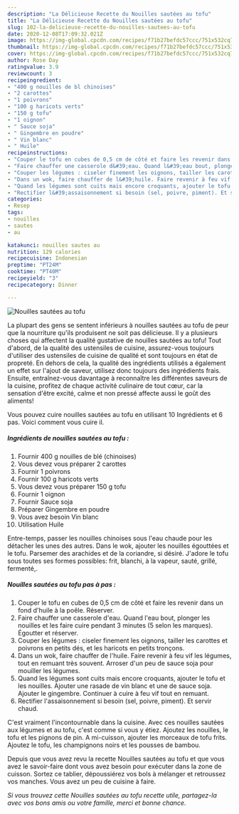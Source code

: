 ```yaml
---
description: "La Délicieuse Recette du Nouilles sautées au tofu"
title: "La Délicieuse Recette du Nouilles sautées au tofu"
slug: 102-la-delicieuse-recette-du-nouilles-sautees-au-tofu
date: 2020-12-08T17:09:32.021Z
image: https://img-global.cpcdn.com/recipes/f71b27befdc57ccc/751x532cq70/nouilles-sautees-au-tofu-photo-principale-de-la-recette.jpg
thumbnail: https://img-global.cpcdn.com/recipes/f71b27befdc57ccc/751x532cq70/nouilles-sautees-au-tofu-photo-principale-de-la-recette.jpg
cover: https://img-global.cpcdn.com/recipes/f71b27befdc57ccc/751x532cq70/nouilles-sautees-au-tofu-photo-principale-de-la-recette.jpg
author: Rose Day
ratingvalue: 3.9
reviewcount: 3
recipeingredient:
- "400 g nouilles de bl chinoises"
- "2 carottes"
- "1 poivrons"
- "100 g haricots verts"
- "150 g tofu"
- "1 oignon"
- " Sauce soja"
- " Gingembre en poudre"
- " Vin blanc"
- " Huile"
recipeinstructions:
- "Couper le tofu en cubes de 0,5 cm de côté et faire les revenir dans un fond d&#39;huile à la poêle. Réserver."
- "Faire chauffer une casserole d&#39;eau. Quand l&#39;eau bout, plonger les nouilles et les faire cuire pendant 3 minutes (5 selon les marques). Égoutter et réserver."
- "Couper les légumes : ciseler finement les oignons, tailler les carottes et poivrons en petits dés, et les haricots en petits tronçons."
- "Dans un wok, faire chauffer de l&#39;huile. Faire revenir à feu vif les légumes, tout en remuant très souvent. Arroser d&#39;un peu de sauce soja pour mouiller les légumes."
- "Quand les légumes sont cuits mais encore croquants, ajouter le tofu et les nouilles. Ajouter une rasade de vin blanc et une de sauce soja. Ajouter le gingembre. Continuer à cuire à feu vif tout en remuant."
- "Rectifier l&#39;assaisonnement si besoin (sel, poivre, piment). Et servir chaud."
categories:
- Resep
tags:
- nouilles
- sautes
- au

katakunci: nouilles sautes au 
nutrition: 129 calories
recipecuisine: Indonesian
preptime: "PT24M"
cooktime: "PT40M"
recipeyield: "3"
recipecategory: Dinner

---
```



![Nouilles sautées au tofu](https://img-global.cpcdn.com/recipes/f71b27befdc57ccc/751x532cq70/nouilles-sautees-au-tofu-photo-principale-de-la-recette.jpg)

La plupart des gens se sentent inférieurs à nouilles sautées au tofu de peur que la nourriture qu'ils produisent ne soit pas délicieuse. Il y a plusieurs choses qui affectent la qualité gustative de nouilles sautées au tofu! Tout d'abord, de la qualité des ustensiles de cuisine, assurez-vous toujours d'utiliser des ustensiles de cuisine de qualité et sont toujours en état de propreté. En dehors de cela, la qualité des ingrédients utilisés a également un effet sur l'ajout de saveur, utilisez donc toujours des ingrédients frais. Ensuite, entraînez-vous davantage à reconnaître les différentes saveurs de la cuisine, profitez de chaque activité culinaire de tout cœur, car la sensation d'être excité, calme et non pressé affecte aussi le goût des aliments!

<!--inarticleads1-->

Vous pouvez cuire nouilles sautées au tofu en utilisant 10 Ingrédients et 6 pas. Voici comment vous cuire il.

##### Ingrédients de nouilles sautées au tofu :

1. Fournir 400 g nouilles de blé (chinoises)
1. Vous devez vous préparer 2 carottes
1. Fournir 1 poivrons
1. Fournir 100 g haricots verts
1. Vous devez vous préparer 150 g tofu
1. Fournir 1 oignon
1. Fournir  Sauce soja
1. Préparer  Gingembre en poudre
1. Vous avez besoin  Vin blanc
1. Utilisation  Huile


Entre-temps, passer les nouilles chinoises sous l&#39;eau chaude pour les détacher les unes des autres. Dans le wok, ajouter les nouilles égouttées et le tofu. Parsemer des arachides et de la coriandre, si désiré. J&#39;adore le tofu sous toutes ses formes possibles: frit, blanchi, à la vapeur, sauté, grillé, fermenté,. 

<!--inarticleads2-->

##### Nouilles sautées au tofu pas à pas :

1. Couper le tofu en cubes de 0,5 cm de côté et faire les revenir dans un fond d&#39;huile à la poêle. Réserver.
1. Faire chauffer une casserole d&#39;eau. Quand l&#39;eau bout, plonger les nouilles et les faire cuire pendant 3 minutes (5 selon les marques). Égoutter et réserver.
1. Couper les légumes : ciseler finement les oignons, tailler les carottes et poivrons en petits dés, et les haricots en petits tronçons.
1. Dans un wok, faire chauffer de l&#39;huile. Faire revenir à feu vif les légumes, tout en remuant très souvent. Arroser d&#39;un peu de sauce soja pour mouiller les légumes.
1. Quand les légumes sont cuits mais encore croquants, ajouter le tofu et les nouilles. Ajouter une rasade de vin blanc et une de sauce soja. Ajouter le gingembre. Continuer à cuire à feu vif tout en remuant.
1. Rectifier l&#39;assaisonnement si besoin (sel, poivre, piment). Et servir chaud.


C&#39;est vraiment l&#39;incontournable dans la cuisine. Avec ces nouilles sautées aux légumes et au tofu, c&#39;est comme si vous y étiez. Ajoutez les nouilles, le tofu et les pignons de pin. A mi-cuisson, ajouter les morceaux de tofu frits. Ajoutez le tofu, les champignons noirs et les pousses de bambou. 

<!--inarticleads1-->

<p>
Depuis que vous avez revu la recette Nouilles sautées au tofu et que vous avez le savoir-faire dont vous avez besoin pour exécuter dans la zone de cuisson. Sortez ce tablier, dépoussiérez vos bols à mélanger et retroussez vos manches. Vous avez un peu de cuisine à faire.
</p>

<p>
<i>Si vous trouvez cette Nouilles sautées au tofu recette utile, partagez-la avec vos bons amis ou votre famille, merci et bonne chance.</i>
</p>
